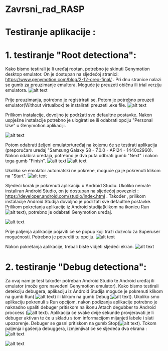 # Zavrsni_rad_RASP

# Testiranje aplikacije :
# 1. testiranje "Root detectiona":
Kako bismo testirali je li uređaj rootan, potrebno je skinuti Genymotion desktop emulator. 
On je dostupan na sljedećoj stranici: https://www.genymotion.com/blog/2-12-oreo-final/ . 
Pri dnu stranice nalazi se gumb za preuzimanje emultora. Moguće je preuzeti običnu ili trial verziju emulatora. 
![alt text](https://github.com/rackilea/Zavrsni_rad_RASP/blob/master/upute-slike/Genymotion_download.PNG)

Prije preuzimanja, potrebno je registrirati se. Potom je potrebno preuzeti emulator(Without virtualbox) te instalirati preuzeti .exe file.
![alt text](https://github.com/rackilea/Zavrsni_rad_RASP/blob/master/upute-slike/download.PNG)

Prilikom instalacije, dovoljno je podržati sve defaultne postavke. Nakon uspješne instalacije potrebno je ulogirati se ili odabrati opciju "Personal Use" u Genymotion aplikaciji. 

![alt text](https://github.com/rackilea/Zavrsni_rad_RASP/blob/master/upute-slike/personal_use.PNG)

Potom odabrati željeni emulator/uređaj na kojemu će se testirati aplikacija (preporučam uređaj "Samsung Galaxy S8 - 7.0.0 - API24 - 1440x2960). Nakon odabira uređaja, potrebno je dva puta odbrati gumb "Next" i nakon toga gumb "Finish".
![alt text](https://github.com/rackilea/Zavrsni_rad_RASP/blob/master/upute-slike/add_device.PNG)
![alt text](https://github.com/rackilea/Zavrsni_rad_RASP/blob/master/upute-slike/choose_device.PNG)

Ukoliko se emolator automatski ne pokrene, moguće ga je pokrenuti klikom na "Start".
![alt text](https://github.com/rackilea/Zavrsni_rad_RASP/blob/master/upute-slike/start_device.PNG)

Sljedeći korak je pokrenuti aplikaciju u Android Studiu. Ukoliko nemate instaliran Android Studio, on je dostupan na sljedećoj poveznici : https://developer.android.com/studio/index.html . Također , prilikom instalacije Android Studija dovoljno je podržati sve defaultne postavke. 
Prilikom pokretanja aplikacije iz Android studija(klikom na ikonicu Run ![alt text](https://github.com/rackilea/Zavrsni_rad_RASP/blob/master/upute-slike/Run.PNG)), potrebno je odabrati Genymotion uređaj. 

![alt text](https://github.com/rackilea/Zavrsni_rad_RASP/blob/master/upute-slike/select_deployment_tagret.PNG)

Prije paljenja aplikacije pojaviti će se popup koji traži dozvolu za Superuser mogućnosti. Potrebno je potvrditi tu opciju.
![alt text](https://github.com/rackilea/Zavrsni_rad_RASP/blob/master/upute-slike/allow_SU.PNG)

Nakon pokretanja aplikacije, trebali biste vidjeti sljedeći ekran.
![alt text](https://github.com/rackilea/Zavrsni_rad_RASP/blob/master/upute-slike/device_rooted.PNG)

# 2. testiranje "Debug detectiona":
Za ovaj nam je test također potreban Android Studio te Android uređaj ili emulator (može gore navedeni Genymotion emulator).
Kako bismo testirali detekciju debugera, aplikaciju iz Android Studija moguće je pokrenuti klikom na gumb Run( ![alt text](https://github.com/rackilea/Zavrsni_rad_RASP/blob/master/upute-slike/Run.PNG)) ili klikom na gumb Debug(![alt text](https://github.com/rackilea/Zavrsni_rad_RASP/blob/master/upute-slike/Run_with_debugger.PNG)). 
Ukoliko smo aplikaciju pokrenuli s Run opcijom, nakon podizanja aplikacije potrebno je naknadno upaliti debuger pritiskom na ikonu Attach degubber to Android proccess (![alt text](https://github.com/rackilea/Zavrsni_rad_RASP/blob/master/upute-slike/Attach_debugger.PNG)). Aplikacija će svake dvije sekunde provjeravati je li debuger aktivan te će u skladu s tom informacijom mijanjeti labele i slati upozorenje. Debuger se gasni pritiskom na gumb Stop(![alt text](https://github.com/rackilea/Zavrsni_rad_RASP/blob/master/upute-slike/Stop.PNG)).
Tokom paljenja i gašenja debuggera, izmjenjivat će se sljedeća dva ekrana :
![alt text](https://github.com/rackilea/Zavrsni_rad_RASP/blob/master/upute-slike/Screenshot_20180420-172416.png)

![alt text](https://github.com/rackilea/Zavrsni_rad_RASP/blob/master/upute-slike/Screenshot_20180420-172503.png)
